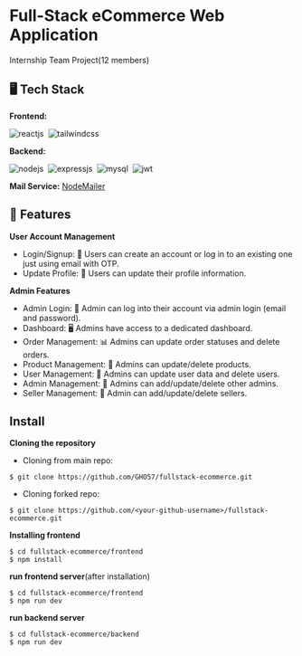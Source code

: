 # Full-Stack eCommerce Web Application
Internship Team Project(12 members)

## 🖥️ Tech Stack
**Frontend:**

![reactjs](https://img.shields.io/badge/React-20232A?style=for-the-badge&logo=react&logoColor=61DAFB)&nbsp;
![tailwindcss](https://img.shields.io/badge/Tailwind_CSS-38B2AC?style=for-the-badge&logo=tailwind-css&logoColor=white)&nbsp;

**Backend:**

![nodejs](https://img.shields.io/badge/Node.js-43853D?style=for-the-badge&logo=node.js&logoColor=white)&nbsp;
![expressjs](https://img.shields.io/badge/Express.js-000000?style=for-the-badge&logo=express&logoColor=white)&nbsp;
![mysql](https://img.shields.io/badge/MySQL-2596BE?style=for-the-badge&logo=mysql&logoColor=white)&nbsp;
![jwt](	https://img.shields.io/badge/JWT-000000?style=for-the-badge&logo=JSON%20web%20tokens&logoColor=white)&nbsp;

<!-- **Payment Gateway:** -->

<!-- ![paytm](https://img.shields.io/badge/Paytm-002970?style=for-the-badge&logo=paytm&logoColor=00BAF2) -->

<!-- **Cloud Storage:** [Cloudinary](https://cloudinary.com/) -->

**Mail Service:** [NodeMailer](https://nodemailer.com/)

## 🚀 Features

**User Account Management**
- Login/Signup: 🚪 Users can create an account or log in to an existing one just using email with OTP.
- Update Profile: 🔐 Users can update their profile information.
<!--   
**Password Management**
- Reset Password Mail: 📧 Utilizing Sendgrid, users can reset their passwords via email.
  
**Shopping Cart**
- Add/Remove Items: 🛒 Users can add items to their shopping cart or remove them as needed.
- Update Quantities: 🔢 Quantities of items in the cart can be adjusted.
  
**Saved Items**
- Save For Later: 💾 Users can move items from the cart to a "Saved For Later" list or remove them from it.
  
**Wishlist**
- Add/Remove Items: ❤️ Users can add items to their wishlist or remove them from it.
  
**Product Browsing**
- Pagination: 📚 Products are paginated, with 12 products displayed per page by default.
- Search: 🔍 Users can search for products.
- Filters: 🎛️ Products can be filtered based on categories, ratings, and price range.
  
**Checkout Process**
- Shipping Info: 🚚 Shipping information is stored in session storage for ease of checkout.
- Payment Options: 💳 Users can pay through Paytm payment gateway for checkout.
  
**Order Management**
- My Orders: 📦 Users can view their order history with various filters.
- Order Details: ℹ️ Details of all ordered items are accessible.
- Order Confirmation: ✉️ Users receive email notifications with comprehensive order details upon placing an order.
  
**Product Interaction**
- Review Products: 🌟 Users can review products. -->
  
**Admin Features**
- Admin Login: 🚪 Admin can log into their account via admin login (email and password).
- Dashboard: 🖥️ Admins have access to a dedicated dashboard.
- Order Management: 📊 Admins can update order statuses and delete orders.
- Product Management: 📝 Admins can update/delete products.
- User Management: 👥 Admins can update user data and delete users.
- Admin Management: 👥 Admins can add/update/delete other admins.
- Seller Management: 👥 Admin can add/update/delete sellers.

## Install

**Cloning the repository**

- Cloning from main repo:

```
$ git clone https://github.com/GHO57/fullstack-ecommerce.git
```

- Cloning forked repo:

```
$ git clone https://github.com/<your-github-username>/fullstack-ecommerce.git
```

**Installing frontend**

```
$ cd fullstack-ecommerce/frontend
$ npm install
```

**run frontend server**(after installation)

```
$ cd fullstack-ecommerce/frontend
$ npm run dev
```

**run backend server**

```
$ cd fullstack-ecommerce/backend
$ npm run dev
```